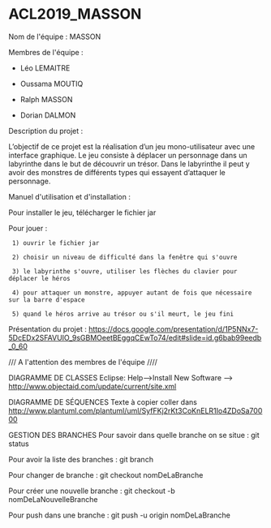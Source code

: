 # ACL2019_MASSON

Nom de l'équipe : MASSON

Membres de l'équipe : 
- Léo LEMAITRE
- Oussama MOUTIQ
- Ralph MASSON

- Dorian DALMON

Description du projet : 

   L’objectif  de  ce  projet  est  la  réalisation  d’un jeu  mono-utilisateur  avec  une  interface graphique.  Le  jeu  consiste  à  déplacer  un  personnage  dans  un  labyrinthe  dans  le  but  de découvrir un trésor. Dans le labyrinthe il peut y avoir des monstres de différents types qui essayent d’attaquer le personnage.

Manuel d'utilisation et d'installation :

   Pour installer le jeu, télécharger le fichier jar 
   
   Pour jouer : 
     
     1) ouvrir le fichier jar
     
     2) choisir un niveau de difficulté dans la fenêtre qui s'ouvre
     
     3) le labyrinthe s'ouvre, utiliser les flèches du clavier pour déplacer le héros 
     
     4) pour attaquer un monstre, appuyer autant de fois que nécessaire sur la barre d'espace
     
     5) quand le héros arrive au trésor ou s'il meurt, le jeu fini 







Présentation du projet : https://docs.google.com/presentation/d/1P5NNx7-5DcEDx2SFAVUIO_9sGBMOeetBEggqCEwTo74/edit#slide=id.g6bab99eedb_0_60


/// A l'attention des membres de l'équipe  ////

DIAGRAMME DE CLASSES 
  Eclipse: Help-->Install New Software --> http://www.objectaid.com/update/current/site.xml

DIAGRAMME DE SÉQUENCES
  Texte à copier coller dans http://www.plantuml.com/plantuml/uml/SyfFKj2rKt3CoKnELR1Io4ZDoSa70000

GESTION DES BRANCHES
  Pour savoir dans quelle branche on se situe : git status

  Pour avoir la liste des branches : git branch

  Pour changer de branche : git checkout nomDeLaBranche

  Pour créer une nouvelle branche  : git checkout -b nomDeLaNouvelleBranche

  Pour push dans une branche : git push -u origin nomDeLaBranche


